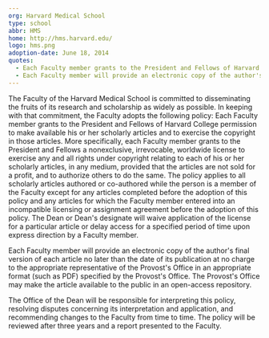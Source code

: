 ```yaml
---
org: Harvard Medical School
type: school
abbr: HMS
home: http://hms.harvard.edu/
logo: hms.png
adoption-date: June 18, 2014
quotes:
  - Each Faculty member grants to the President and Fellows of Harvard College permission to make available his or her scholarly articles and to exercise the copyright in those articles.
  - Each Faculty member will provide an electronic copy of the author's final version of each article no later than the date of its publication.
---
```


The Faculty of the Harvard Medical School is committed to disseminating the fruits of its research and scholarship as widely as possible. In keeping with that commitment, the Faculty adopts the following policy: Each Faculty member grants to the President and Fellows of Harvard College permission to make available his or her scholarly articles and to exercise the copyright in those articles. More specifically, each Faculty member grants to the President and Fellows a nonexclusive, irrevocable, worldwide license to exercise any and all rights under copyright relating to each of his or her scholarly articles, in any medium, provided that the articles are not sold for a profit, and to authorize others to do the same. The policy applies to all scholarly articles authored or co-authored while the person is a member of the Faculty except for any articles completed before the adoption of this policy and any articles for which the Faculty member entered into an incompatible licensing or assignment agreement before the adoption of this policy. The Dean or Dean's designate will waive application of the license for a particular article or delay access for a specified period of time upon express direction by a Faculty member.

Each Faculty member will provide an electronic copy of the author's final version of each article no later than the date of its publication at no charge to the appropriate representative of the Provost's Office in an appropriate format (such as PDF) specified by the Provost's Office. The Provost's Office may make the article available to the public in an open-access repository.

The Office of the Dean will be responsible for interpreting this policy, resolving disputes concerning its interpretation and application, and recommending changes to the Faculty from time to time. The policy will be reviewed after three years and a report presented to the Faculty.
